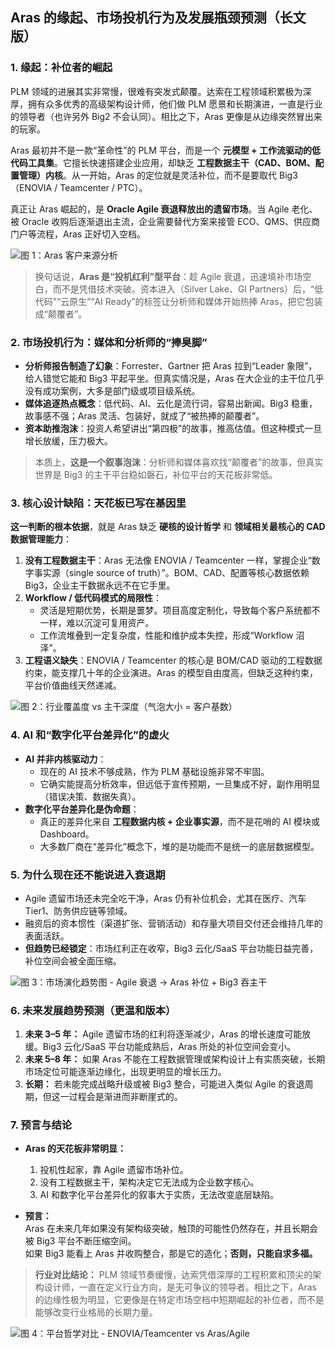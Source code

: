 ## Aras 的缘起、市场投机行为及发展瓶颈预测（长文版）

### 1. 缘起：补位者的崛起
PLM 领域的进展其实非常慢，很难有突发式颠覆。达索在工程领域积累极为深厚，拥有众多优秀的高级架构设计师，他们做 PLM 愿景和长期演进，一直是行业的领导者（也许另外 Big2 不会认同）。相比之下，Aras 更像是从边缘突然冒出来的玩家。

Aras 最初并不是一款“革命性”的 PLM 平台，而是一个 **元模型 + 工作流驱动的低代码工具集**。它擅长快速搭建企业应用，却缺乏 **工程数据主干（CAD、BOM、配置管理）内核**。从一开始，Aras 的定位就是灵活补位，而不是要取代 Big3（ENOVIA / Teamcenter / PTC）。

真正让 Aras 崛起的，是 **Oracle Agile 衰退释放出的遗留市场**。当 Agile 老化、被 Oracle 收购后逐渐退出主流，企业需要替代方案来接管 ECO、QMS、供应商门户等流程，Aras 正好切入空档。

![图 1：Aras 客户来源分析](attachment:output%20(1).png)

> 换句话说，**Aras 是“投机红利”型平台**：趁 Agile 衰退，迅速填补市场空白，而不是凭借技术突破。资本进入（Silver Lake、GI Partners）后，“低代码”“云原生”“AI Ready”的标签让分析师和媒体开始热捧 Aras，把它包装成“颠覆者”。

### 2. 市场投机行为：媒体和分析师的“捧臭脚”
- **分析师报告制造了幻象**：Forrester、Gartner 把 Aras 拉到“Leader 象限”，给人错觉它能和 Big3 平起平坐。但真实情况是，Aras 在大企业的主干位几乎没有成功案例，大多是部门级或项目级系统。
- **媒体追逐热点概念**：低代码、AI、云化是流行词，容易出新闻。Big3 稳重，故事感不强；Aras 灵活、包装好，就成了“被热捧的颠覆者”。
- **资本助推泡沫**：投资人希望讲出“第四极”的故事，推高估值。但这种模式一旦增长放缓，压力极大。

> 本质上，**这是一个叙事泡沫**：分析师和媒体喜欢找“颠覆者”的故事，但真实世界是 Big3 的主干平台稳如磐石，补位平台的天花板非常低。

### 3. 核心设计缺陷：天花板已写在基因里
**这一判断的根本依据**，就是 Aras 缺乏 **硬核的设计哲学** 和 **领域相关最核心的 CAD 数据管理能力**：
1. **没有工程数据主干**：Aras 无法像 ENOVIA / Teamcenter 一样，掌握企业“数字事实源（single source of truth）”。BOM、CAD、配置等核心数据依赖 Big3，企业主干数据永远不在它手里。
2. **Workflow / 低代码模式的局限性**：
   - 灵活是短期优势，长期是噩梦。项目高度定制化，导致每个客户系统都不一样，难以沉淀可复用资产。
   - 工作流堆叠到一定复杂度，性能和维护成本失控，形成“Workflow 沼泽”。
3. **工程语义缺失**：ENOVIA / Teamcenter 的核心是 BOM/CAD 驱动的工程数据约束，能支撑几十年的企业演进。Aras 的模型自由度高，但缺乏这种约束，平台价值曲线天然递减。

![图 2：行业覆盖度 vs 主干深度（气泡大小 = 客户基数）](attachment:output%20(2).png)

### 4. AI 和“数字化平台差异化”的虚火
- **AI 并非内核驱动力**：
  - 现在的 AI 技术不够成熟，作为 PLM 基础设施非常不牢固。  
  - 它确实能提高分析效率，但远低于宣传预期，一旦集成不好，副作用明显（错误决策、数据失真）。
- **数字化平台差异化是伪命题**：
  - 真正的差异化来自 **工程数据内核 + 企业事实源**，而不是花哨的 AI 模块或 Dashboard。  
  - 大多数厂商在“差异化”概念下，堆的是功能而不是统一的底层数据模型。

### 5. 为什么现在还不能说进入衰退期
- Agile 遗留市场还未完全吃干净，Aras 仍有补位机会，尤其在医疗、汽车 Tier1、防务供应链等领域。
- 融资后的资本惯性（渠道扩张、营销活动）和存量大项目交付还会维持几年的表面活跃。
- **但趋势已经锁定**：市场红利正在收窄，Big3 云化/SaaS 平台功能日益完善，补位空间会被全面压缩。

![图 3：市场演化趋势图 - Agile 衰退 → Aras 补位 + Big3 吞主干](attachment:output%20(5).png)

### 6. 未来发展趋势预测（更温和版本）
1. **未来 3–5 年：** Agile 遗留市场的红利将逐渐减少，Aras 的增长速度可能放缓。Big3 云化/SaaS 平台功能成熟后，Aras 所处的补位空间会变小。  
2. **未来 5–8 年：** 如果 Aras 不能在工程数据管理或架构设计上有实质突破，长期市场定位可能逐渐边缘化，出现更明显的增长压力。  
3. **长期：** 若未能完成战略升级或被 Big3 整合，可能进入类似 Agile 的衰退周期，但这一过程会是渐进而非断崖式的。

### 7. 预言与结论
- **Aras 的天花板非常明显：**
  1. 投机性起家，靠 Agile 遗留市场补位。
  2. 没有工程数据主干，架构决定它无法成为企业数字核心。  
  3. AI 和数字化平台差异化的叙事大于实质，无法改变底层缺陷。

- **预言：**  
  Aras 在未来几年如果没有架构级突破，触顶的可能性仍然存在，并且长期会被 Big3 平台不断压缩空间。  
  如果 Big3 能看上 Aras 并收购整合，那是它的造化；**否则，只能自求多福。**

> **行业对比结论：** PLM 领域节奏缓慢，达索凭借深厚的工程积累和顶尖的架构设计师，一直在定义行业方向，是无可争议的领导者。相比之下，Aras 的边缘性极为明显，它更像是在特定市场空档中短期崛起的补位者，而不是能够改变行业格局的长期力量。

![图 4：平台哲学对比 - ENOVIA/Teamcenter vs Aras/Agile](attachment:output.png)

